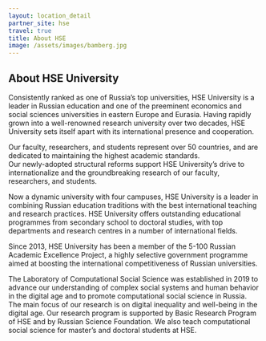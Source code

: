 ```yaml
---
layout: location_detail
partner_site: hse
travel: true
title: About HSE
image: /assets/images/bamberg.jpg
---
```


## About HSE University
Consistently ranked as one of Russia’s top universities, HSE University is a leader in Russian education and one of the preeminent 
economics and social sciences universities in eastern Europe and Eurasia. Having rapidly grown into a well-renowned research 
university over two decades, HSE University sets itself apart with its international presence and cooperation.

Our faculty, researchers, and students represent over 50 countries, and are dedicated to maintaining the highest academic standards.  
Our newly-adopted structural reforms support HSE University’s drive to internationalize and the groundbreaking research of our faculty, 
researchers, and students.

Now a dynamic university with four campuses, HSE University is a leader in combining Russian education traditions with the best 
international teaching and research practices.  HSE University offers outstanding educational programmes from secondary school to 
doctoral studies, with top departments and research centres in a number of international fields.

Since 2013, HSE University has been a member of the 5-100 Russian Academic Excellence Project, a highly selective government 
programme aimed at boosting the international competitiveness of Russian universities.

The Laboratory of Computational Social Science was established in 2019 to advance our understanding of complex social systems and human behavior in the digital age and to promote computational social science in Russia. The main focus of our research is on digital inequality and well-being in the digital age. Our research program is supported by Basic Research Program of HSE and by Russian Science Foundation. We also teach computational social science for master’s and doctoral students at HSE.
